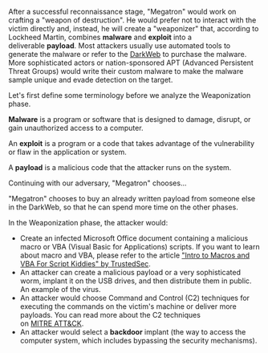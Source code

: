 After a successful reconnaissance stage, "Megatron" would work on crafting a "weapon of destruction". He would prefer not to interact with the victim directly and, instead, he will create a "weaponizer" that, according to Lockheed Martin, combines **malware** and **exploit** into a deliverable **payload**. Most attackers usually use automated tools to generate the malware or refer to the [DarkWeb](https://www.kaspersky.com/resource-center/threats/deep-web) to purchase the malware. More sophisticated actors or nation-sponsored APT (Advanced Persistent Threat Groups) would write their custom malware to make the malware sample unique and evade detection on the target.

Let's first define some terminology before we analyze the Weaponization phase.  

**Malware** is a program or software that is designed to damage, disrupt, or gain unauthorized access to a computer.

An **exploit** is a program or a code that takes advantage of the vulnerability or flaw in the application or system.

A **payload** is a malicious code that the attacker runs on the system.

Continuing with our adversary, "Megatron" chooses...  

"Megatron" chooses to buy an already written payload from someone else in the DarkWeb, so that he can spend more time on the other phases. 

In the Weaponization phase, the attacker would:

- Create an infected Microsoft Office document containing a malicious macro or VBA (Visual Basic for Applications) scripts. If you want to learn about macro and VBA, please refer to the article ["Intro to Macros and VBA For Script Kiddies" by TrustedSec](https://www.trustedsec.com/blog/intro-to-macros-and-vba-for-script-kiddies/).
- An attacker can create a malicious payload or a very sophisticated worm, implant it on the USB drives, and then distribute them in public. An example of the virus. 
- An attacker would choose Command and Control (C2) techniques for executing the commands on the victim's machine or deliver more payloads. You can read more about the C2 techniques on [MITRE ATT&CK](https://attack.mitre.org/tactics/TA0011/).
- An attacker would select a **backdoor** implant (the way to access the computer system, which includes bypassing the security mechanisms).
